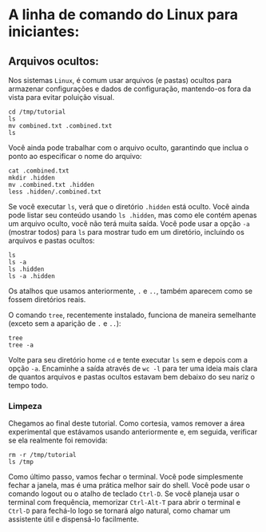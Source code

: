 # A linha de comando do Linux para iniciantes:

## Arquivos ocultos:

Nos sistemas `Linux`, é comum usar arquivos (e pastas) ocultos para armazenar configurações e dados de configuração, mantendo-os fora da vista para evitar poluição visual.

```
cd /tmp/tutorial
ls
mv combined.txt .combined.txt
ls
```

Você ainda pode trabalhar com o arquivo oculto, garantindo que inclua o ponto ao especificar o nome do arquivo:

```
cat .combined.txt
mkdir .hidden
mv .combined.txt .hidden
less .hidden/.combined.txt
```

Se você executar `ls`, verá que o diretório `.hidden` está oculto. Você ainda pode listar seu conteúdo usando `ls .hidden`, mas como ele contém apenas um arquivo oculto, você não terá muita saída. Você pode usar a opção `-a` (mostrar todos) para `ls` para mostrar tudo em um diretório, incluindo os arquivos e pastas ocultos:

```
ls
ls -a
ls .hidden
ls -a .hidden
```

Os atalhos que usamos anteriormente, `.` e `..`, também aparecem como se fossem diretórios reais.

O comando `tree`, recentemente instalado, funciona de maneira semelhante (exceto sem a aparição de `.` e `..`):

```
tree
tree -a
```

Volte para seu diretório home `cd` e tente executar `ls` sem e depois com a opção `-a`. Encaminhe a saída através de `wc -l` para ter uma ideia mais clara de quantos arquivos e pastas ocultos estavam bem debaixo do seu nariz o tempo todo.

### Limpeza

Chegamos ao final deste tutorial. Como cortesia, vamos remover a área experimental que estávamos usando anteriormente e, em seguida, verificar se ela realmente foi removida:

```
rm -r /tmp/tutorial
ls /tmp
```

Como último passo, vamos fechar o terminal. Você pode simplesmente fechar a janela, mas é uma prática melhor sair do shell. Você pode usar o comando logout ou o atalho de teclado `Ctrl-D`. Se você planeja usar o terminal com frequência, memorizar `Ctrl-Alt-T` para abrir o terminal e `Ctrl-D` para fechá-lo logo se tornará algo natural, como chamar um assistente útil e dispensá-lo facilmente.